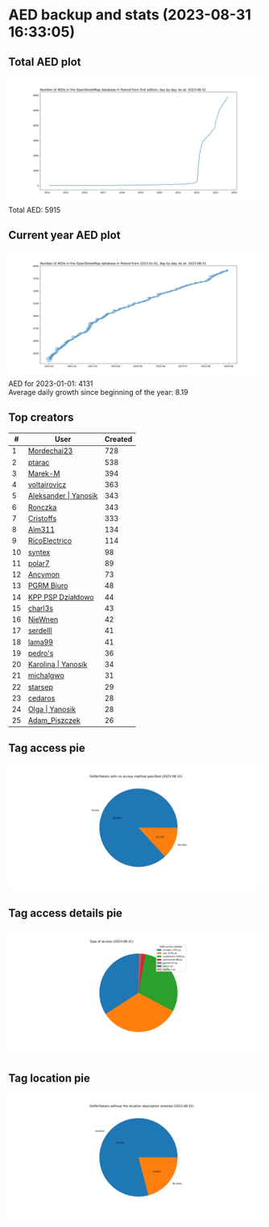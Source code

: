 # AED backup and stats (2023-08-31 16:33:05)


## Total AED plot
![](report_data/total_aed.svg)
Total AED: 5915

## Current year AED plot
![](report_data/current_year_aed.svg)\
AED for 2023-01-01: 4131\
Average daily growth since beginning of the year: 8.19

## Top creators
| # | User | Created |
| ------------- | ------------- | ------------- |
| 1 | [Mordechai23](<https://www.openstreetmap.org/user/Mordechai23>) | 728 |
| 2 | [ptarac](<https://www.openstreetmap.org/user/ptarac>) | 538 |
| 3 | [Marek-M](<https://www.openstreetmap.org/user/Marek-M>) | 394 |
| 4 | [voltairovicz](<https://www.openstreetmap.org/user/voltairovicz>) | 363 |
| 5 | [Aleksander &#124; Yanosik](<https://www.openstreetmap.org/user/Aleksander &#124; Yanosik>) | 343 |
| 6 | [Ronczka](<https://www.openstreetmap.org/user/Ronczka>) | 343 |
| 7 | [Cristoffs](<https://www.openstreetmap.org/user/Cristoffs>) | 333 |
| 8 | [Aim311](<https://www.openstreetmap.org/user/Aim311>) | 134 |
| 9 | [RicoElectrico](<https://www.openstreetmap.org/user/RicoElectrico>) | 114 |
| 10 | [syntex](<https://www.openstreetmap.org/user/syntex>) | 98 |
| 11 | [polar7](<https://www.openstreetmap.org/user/polar7>) | 89 |
| 12 | [Ancymon](<https://www.openstreetmap.org/user/Ancymon>) | 73 |
| 13 | [PGRM Biuro](<https://www.openstreetmap.org/user/PGRM Biuro>) | 48 |
| 14 | [KPP PSP Działdowo](<https://www.openstreetmap.org/user/KPP PSP Działdowo>) | 44 |
| 15 | [charl3s](<https://www.openstreetmap.org/user/charl3s>) | 43 |
| 16 | [NieWnen](<https://www.openstreetmap.org/user/NieWnen>) | 42 |
| 17 | [serdelll](<https://www.openstreetmap.org/user/serdelll>) | 41 |
| 18 | [lama99](<https://www.openstreetmap.org/user/lama99>) | 41 |
| 19 | [pedro's](<https://www.openstreetmap.org/user/pedro's>) | 36 |
| 20 | [Karolina &#124; Yanosik](<https://www.openstreetmap.org/user/Karolina &#124; Yanosik>) | 34 |
| 21 | [michalgwo](<https://www.openstreetmap.org/user/michalgwo>) | 31 |
| 22 | [starsep](<https://www.openstreetmap.org/user/starsep>) | 29 |
| 23 | [cedaros](<https://www.openstreetmap.org/user/cedaros>) | 28 |
| 24 | [Olga &#124; Yanosik](<https://www.openstreetmap.org/user/Olga &#124; Yanosik>) | 28 |
| 25 | [Adam_Piszczek](<https://www.openstreetmap.org/user/Adam_Piszczek>) | 26 |

## Tag access pie
![](report_data/tag_access.svg)

## Tag access details pie
![](report_data/tag_access_details.svg)

## Tag location pie
![](report_data/tag_location.svg)
